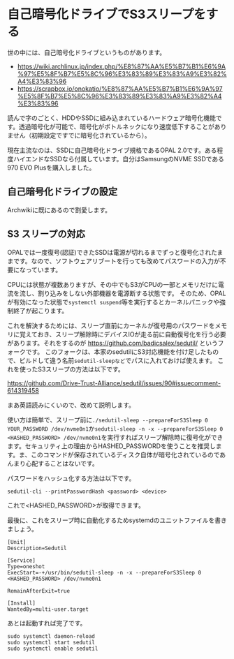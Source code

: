 自己暗号化ドライブでS3スリープをする
===

世の中には、自己暗号化ドライブというものがあります。

- https://wiki.archlinux.jp/index.php/%E8%87%AA%E5%B7%B1%E6%9A%97%E5%8F%B7%E5%8C%96%E3%83%89%E3%83%A9%E3%82%A4%E3%83%96
- https://scrapbox.io/onokatio/%E8%87%AA%E5%B7%B1%E6%9A%97%E5%8F%B7%E5%8C%96%E3%83%89%E3%83%A9%E3%82%A4%E3%83%96

読んで字のごとく、HDDやSSDに組み込まれているハードウェア暗号化機能です。透過暗号化が可能で、暗号化がボトルネックになり速度低下することがありません（初期設定ですでに暗号化されているから）。

現在主流なのは、SSDに自己暗号化ドライブ規格であるOPAL 2.0です。ある程度ハイエンドなSSDなら付属しています。自分はSamsungのNVME SSDである970 EVO Plusを購入しました。

## 自己暗号化ドライブの設定

Archwikiに既にあるので割愛します。

## S3 スリープの対応

OPALでは一度復号(認証)できたSSDは電源が切れるまでずっと復号化されたままです。なので、ソフトウェアリブートを行っても改めてパスワードの入力が不要になっています。

CPUには状態が複数ありますが、その中でもS3がCPUの一部とメモリだけに電流を流し、割り込みをしない外部機器を電源断する状態です。
そのため、OPALが有効になった状態で`systemctl suspend`等を実行するとカーネルパニックや強制終了が起こります。

これを解決するためには、スリープ直前にカーネルが復号用のパスワードをメモリに覚えておき、スリープ解除時にデバイスIOが走る前に自動復号化を行う必要があります。それをするのが https://github.com/badicsalex/sedutil/ というフォークです。
このフォークは、本家のsedutilにS3対応機能を付け足したもので、ビルドして違う名前`sedutil-sleepなど`でパスに入れておけば使えます。
これを使ったS3スリープの方法は以下です。

https://github.com/Drive-Trust-Alliance/sedutil/issues/90#issuecomment-614319458

まあ英語読みにくいので、改めて説明します。

使い方は簡単で、スリープ前に`./sedutil-sleep --prepareForS3Sleep 0 YOUR_PASSWORD /dev/nvme0n1`か`sedutil-sleep -n -x --prepareForS3Sleep 0 <HASHED_PASSWORD> /dev/nvme0n1`を実行すればスリープ解除時に復号化ができます。セキュリティ上の理由からHASHED_PASSWORDを使うことを推奨します。ま、このコマンドが保存されているディスク自体が暗号化されているのであんまり心配することはないです。

パスワードをハッシュ化する方法は以下です。

`sedutil-cli --printPasswordHash <password> <device>`

これで<HASHED_PASSWORD>が取得できます。

最後に、これをスリープ時に自動化するためsystemdのユニットファイルを書きましょう。

```
[Unit]
Description=Sedutil

[Service]
Type=oneshot
ExecStart=-+/usr/bin/sedutil-sleep -n -x --prepareForS3Sleep 0 <HASHED_PASSWORD> /dev/nvme0n1

RemainAfterExit=true

[Install]
WantedBy=multi-user.target
```

あとは起動すれば完了です。

```
sudo systemctl daemon-reload
sudo systemctl start sedutil
sudo systemctl enable sedutil
```
